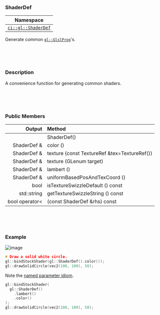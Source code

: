 ### ShaderDef

| Namespace |
|-----------|
| [`ci::gl::ShaderDef`](https://libcinder.org/docs/branch/master/classcinder_1_1app_1_1_app_base.html)

Generate common [`gl::GlslProg`](GlslProg.md)'s.

<br>
<br>
<br>

### Description

A convenience function for generating common shaders.

<br>
<br>
<br>

### Public Members
| Output      | Method
|------------:|:----------------
|             | ShaderDef() 
| ShaderDef & | color ()
| ShaderDef & | texture (const TextureRef &tex=TextureRef())
| ShaderDef & | texture (GLenum target)
| ShaderDef & | lambert ()
| ShaderDef & | uniformBasedPosAndTexCoord ()
| bool        | isTextureSwizzleDefault () const
| std::string | getTextureSwizzleString () const
| bool operator< | (const ShaderDef &rhs) const

<br>
<br>
<br>

### Example

![image](https://cloud.githubusercontent.com/assets/2152766/14055677/a8f82880-f2db-11e5-8703-b38393bd5911.png)

```cpp
# Draw a solid white circle.
gl::bindStockShader(gl::ShaderDef().color());
gl::drawSolidCircle(vec2(100, 100), 50);
```

Note the [named parameter idiom](https://isocpp.org/wiki/faq/ctors#named-parameter-idiom).

```cpp
gl::bindStockShader(
  gl::ShaderDef()
    .lambert()
    .color()
);
gl::drawSolidCircle(vec2(100, 100), 50);
```
